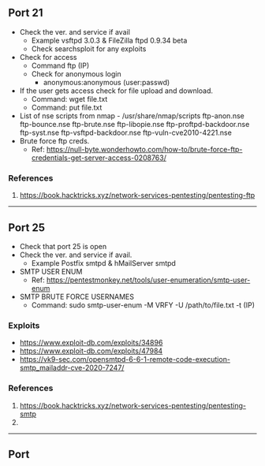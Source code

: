 ## Port 21
* Check the ver. and service if avail
    * Example vsftpd 3.0.3 &  FileZilla ftpd 0.9.34 beta
    * Check searchsploit for any exploits
* Check for access
    * Command ftp (IP)
    * Check for anonymous login
        * anonymous:anonymous (user:passwd)
* If the user gets access check for file upload and download.
    * Command: wget file.txt
    * Command: put file.txt
* List of nse scripts from nmap - /usr/share/nmap/scripts
ftp-anon.nse
ftp-bounce.nse
ftp-brute.nse
ftp-libopie.nse
ftp-proftpd-backdoor.nse
ftp-syst.nse
ftp-vsftpd-backdoor.nse
ftp-vuln-cve2010-4221.nse
* Brute force ftp creds.
    * Ref: https://null-byte.wonderhowto.com/how-to/brute-force-ftp-credentials-get-server-access-0208763/
### References
1. https://book.hacktricks.xyz/network-services-pentesting/pentesting-ftp
***
## Port 25 
* Check that port 25 is open
* Check the ver. and service if avail. 
    * Example Postfix smtpd & hMailServer smtpd
* SMTP USER ENUM
    * Ref: https://pentestmonkey.net/tools/user-enumeration/smtp-user-enum
* SMTP BRUTE FORCE USERNAMES
    * Command: sudo smtp-user-enum -M VRFY -U /path/to/file.txt -t (IP)   
### Exploits
* https://www.exploit-db.com/exploits/34896
* https://www.exploit-db.com/exploits/47984
* https://vk9-sec.com/opensmtpd-6-6-1-remote-code-execution-smtp_mailaddr-cve-2020-7247/
### References
1. https://book.hacktricks.xyz/network-services-pentesting/pentesting-smtp
2. 

***
## Port 